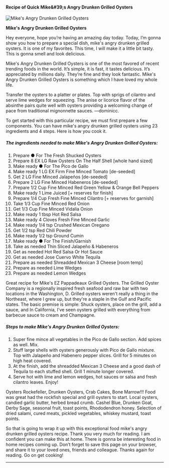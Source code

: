             

#### Recipe of Quick Mike&amp;#39;s Angry Drunken Grilled Oysters

![Mike's Angry Drunken Grilled Oysters](https://img-global.cpcdn.com/recipes/356c262af065b25b/751x532cq70/mikes-angry-drunken-grilled-oysters-recipe-main-photo.jpg)

**Mike's Angry Drunken Grilled Oysters**

Hey everyone, hope you’re having an amazing day today. Today, I’m gonna show you how to prepare a special dish, mike's angry drunken grilled oysters. It is one of my favorites. This time, I will make it a little bit tasty. This is gonna smell and look delicious.

Mike's Angry Drunken Grilled Oysters is one of the most favored of recent trending foods in the world. It’s simple, it is fast, it tastes delicious. It’s appreciated by millions daily. They’re fine and they look fantastic. Mike's Angry Drunken Grilled Oysters is something which I have loved my whole life.

Transfer the oysters to a platter or plates. Top with sprigs of cilantro and serve lime wedges for squeezing. The anise or licorice flavor of the absinthe pairs quite well with oysters providing a welcoming change of pace from traditional mignonnette sauces. —dominicc.

To get started with this particular recipe, we must first prepare a few components. You can have mike's angry drunken grilled oysters using 23 ingredients and 4 steps. Here is how you cook it.

##### The ingredients needed to make Mike's Angry Drunken Grilled Oysters:

1.  Prepare ● For The Fresh Shucked Oysters
2.  Prepare 8 EX LG Raw Oysters On The Half Shell \[whole hand sized\]
3.  Make ready ● For The Pico de Gallo
4.  Make ready 1 LG EX Firm Fine Minced Tomato \[de-seeded\]
5.  Get 2 LG Fine Minced Jalapeños \[de-seeded\]
6.  Prepare 2 LG Fine Minced Habeneros \[de-seeded\]
7.  Prepare 1/2 Cup Fine Minced Red Green Yellow & Orange Bell Peppers
8.  Make ready 1 Lime Juiced \[+ reserves for finish\]
9.  Prepare 1/4 Cup Fresh Fine Minced Cilantro \[+ reserves for garnish\]
10.  Take 1/3 Cup Fine Minced Red Onion
11.  Get 1/3 Cup Fine Minced Vidalia Onion
12.  Make ready 1 tbsp Hot Red Salsa
13.  Make ready 4 Cloves Fresh Fine Minced Garlic
14.  Make ready 1/4 tsp Crushed Mexican Oregano
15.  Get 1/2 tsp Red Chili Powder
16.  Make ready 1/2 tsp Ground Cumin
17.  Make ready ● For The Finish/Garnish
18.  Take as needed Thin Sliced Jalapeño & Habeneros
19.  Get as needed Hot Red Salsa Or Hot Sauce
20.  Get as needed Jose Cuervo White Tequila
21.  Prepare as needed Shreadded Mexican 3 Cheese \[room temp\]
22.  Prepare as needed Lime Wedges
23.  Prepare as needed Lemon Wedges

Great recipe for Mike's EZ Pappadeaux Grilled Oysters. The Grilled Oyster Company is a regionally inspired fresh seafood and raw bar with two locations in the Washington, D. Grilled oysters weren't really a thing in the Northeast, where I grew up, but they're a staple in the Gulf and Pacific states. The basic premise is simple: Shuck oysters, place on the grill, add a sauce, and In California, I've seen oysters grilled with everything from barbecue sauce to cream and Champagne.

##### Steps to make Mike's Angry Drunken Grilled Oysters:

1.  Super fine mince all vegetables in the Pico de Gallo section. Add spices as well. Mix.
2.  Stuff large shells with oysters generously with Pico de Gallo mixture. Top with Jalapeño and Habenero pepper slices. Grill for 5 minutes on high heat covered.
3.  At the finish, add the shreadded Mexican 3 Cheese and a good dash of Tequila to each stuffed shell. Grill 1 minute longer covered.
4.  Serve hot with lime and lemon wedges, hot sauces or salsa and fresh cilantro leaves. Enjoy!

Oysters Rockefeller, Drunken Oysters, Crab Cakes, Bone Marrow!!! Food was great had the rockfish special and grill oysters to start. Local oysters, candied garlic butter, herbed bread crumb. Cashel Blue, Drunken Goat, Derby Sage, seasonal fruit, toast points, Rhododendron honey. Selection of dried salami, cured meats, pickled vegetables, whiskey mustard, toast points.

So that is going to wrap it up with this exceptional food mike's angry drunken grilled oysters recipe. Thank you very much for reading. I am confident you can make this at home. There is gonna be interesting food in home recipes coming up. Don’t forget to save this page on your browser, and share it to your loved ones, friends and colleague. Thanks again for reading. Go on get cooking!

* * *